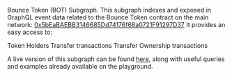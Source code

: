 Bounce Token (BOT) Subgraph. 
This subgraph indexes and exposed in GraphQL event data related to the Bounce Token contract
on the main network: [0x5bEaBAEBB3146685Dd74176f68a0721F91297D37](https://etherscan.io/address/0x5beabaebb3146685dd74176f68a0721f91297d37)
It provides an easy access to: 

Token Holders
Transfer transactions
Transfer Ownership transactions

A live version of this subgraph can be found [here](https://thegraph.com/explorer/subgraph/gogoose/bounce-token), along with useful queries and examples already available on the playground.
